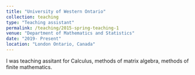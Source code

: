 ```yaml
---
title: "University of Western Ontario"
collection: teaching
type: "Teaching assistant"
permalink: /teaching/2015-spring-teaching-1
venue: "Department of Mathematics and Statistics"
date: "2019- Present"
location: "London Ontario, Canada"
---
```


I was teaching assitant for Calculus, methods of matrix algebra, methods of finite mathematics.
